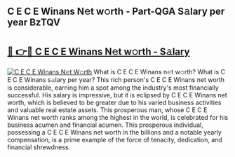 ## C E C E Winans N𝚎t w𝚘rth - Part-QGA S𝚊lary per year BzTQV

# <h2><a href="http://gc0t9q.nevu.top/?p=C+E+C+E+Winans">🔗 👉🔴 C E C E Winans N𝚎t w𝚘rth - S𝚊lary</a></h2>

[![C E C E Winans N𝚎t W𝚘rth](https://i.imgur.com/Oavwk0R.jpeg)](http://gc0t9q.nevu.top/?p=C+E+C+E+Winans)
What is C E C E Winans n𝚎t w𝚘rth? What is C E C E Winans s𝚊lary per year?
This rich person's C E C E Winans net worth is considerable, earning him a spot among the industry's most financially successful. His salary is impressive, but it is eclipsed by C E C E Winans net worth, which is believed to be greater due to his varied business activities and valuable real estate assets. This prosperous man, whose C E C E Winans net worth ranks among the highest in the world, is celebrated for his business acumen and financial acumen. This prosperous individual, possessing a C E C E Winans net worth in the billions and a notable yearly compensation, is a prime example of the force of tenacity, dedication, and financial shrewdness.
